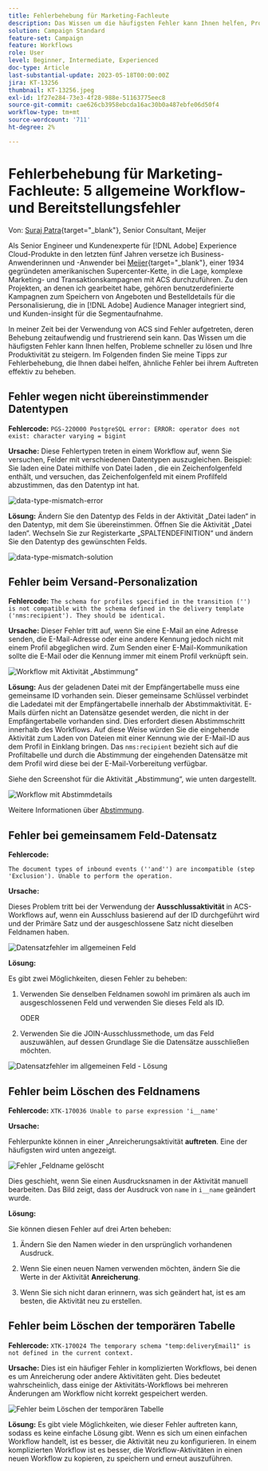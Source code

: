 ```yaml
---
title: Fehlerbehebung für Marketing-Fachleute
description: Das Wissen um die häufigsten Fehler kann Ihnen helfen, Probleme schneller zu lösen und Ihre Produktivität zu steigern. Diese Tipps zur Fehlerbehebung helfen Ihnen dabei, ähnliche Fehler zu beheben, wenn sie auftreten.
solution: Campaign Standard
feature-set: Campaign
feature: Workflows
role: User
level: Beginner, Intermediate, Experienced
doc-type: Article
last-substantial-update: 2023-05-18T00:00:00Z
jira: KT-13256
thumbnail: KT-13256.jpeg
exl-id: 1f27e284-73e3-4f28-988e-51163775eec8
source-git-commit: cae626cb3958ebcda16ac30b0a487ebfe06d50f4
workflow-type: tm+mt
source-wordcount: '711'
ht-degree: 2%

---
```


# Fehlerbehebung für Marketing-Fachleute: 5 allgemeine Workflow- und Bereitstellungsfehler

Von: [Suraj Patra](https://www.linkedin.com/in/suraj-p-51612053/){target="_blank"}, Senior Consultant, Meijer

Als Senior Engineer und Kundenexperte für [!DNL Adobe] Experience Cloud-Produkte in den letzten fünf Jahren versetze ich Business-Anwenderinnen und -Anwender bei [Meijer](https://www.meijer.com/){target="_blank"}, einer 1934 gegründeten amerikanischen Supercenter-Kette, in die Lage, komplexe Marketing- und Transaktionskampagnen mit ACS durchzuführen. Zu den Projekten, an denen ich gearbeitet habe, gehören benutzerdefinierte Kampagnen zum Speichern von Angeboten und Bestelldetails für die Personalisierung, die in [!DNL Adobe] Audience Manager integriert sind, und Kunden-insight für die Segmentaufnahme.

In meiner Zeit bei der Verwendung von ACS sind Fehler aufgetreten, deren Behebung zeitaufwendig und frustrierend sein kann. Das Wissen um die häufigsten Fehler kann Ihnen helfen, Probleme schneller zu lösen und Ihre Produktivität zu steigern. Im Folgenden finden Sie meine Tipps zur Fehlerbehebung, die Ihnen dabei helfen, ähnliche Fehler bei ihrem Auftreten effektiv zu beheben.

## Fehler wegen nicht übereinstimmender Datentypen

**Fehlercode:**
`PGS-220000 PostgreSQL error: ERROR: operator does not exist: character varying = bigint`

**Ursache:**
Diese Fehlertypen treten in einem Workflow auf, wenn Sie versuchen, Felder mit verschiedenen Datentypen auszugleichen. Beispiel: Sie laden eine Datei mithilfe von Datei laden , die ein Zeichenfolgenfeld enthält, und versuchen, das Zeichenfolgenfeld mit einem Profilfeld abzustimmen, das den Datentyp int hat.

![data-type-mismatch-error](/help/_assets/kt-13256/data-type-mismatch.png)

**Lösung:**
Ändern Sie den Datentyp des Felds in der Aktivität „Datei laden“ in den Datentyp, mit dem Sie übereinstimmen. Öffnen Sie die Aktivität „Datei laden“. Wechseln Sie zur Registerkarte „SPALTENDEFINITION“ und ändern Sie den Datentyp des gewünschten Felds.


![data-type-mismatch-solution](/help/_assets/kt-13256/data-type-mismatch-solution.png)

## Fehler beim Versand-Personalization

**Fehlercode:**
`The schema for profiles specified in the transition ('') is not compatible with the schema defined in the delivery template ('nms:recipient'). They should be identical.`

**Ursache:**
Dieser Fehler tritt auf, wenn Sie eine E-Mail an eine Adresse senden, die E-Mail-Adresse oder eine andere Kennung jedoch nicht mit einem Profil abgeglichen wird. Zum Senden einer E-Mail-Kommunikation sollte die E-Mail oder die Kennung immer mit einem Profil verknüpft sein.

![Workflow mit Aktivität „Abstimmung“](/help/_assets/kt-13256/del-persn-error-wf.png)

**Lösung:**
Aus der geladenen Datei mit der Empfängertabelle muss eine gemeinsame ID vorhanden sein. Dieser gemeinsame Schlüssel verbindet die Ladedatei mit der Empfängertabelle innerhalb der Abstimmaktivität. E-Mails dürfen nicht an Datensätze gesendet werden, die nicht in der Empfängertabelle vorhanden sind. Dies erfordert diesen Abstimmschritt innerhalb des Workflows. Auf diese Weise würden Sie die eingehende Aktivität zum Laden von Dateien mit einer Kennung wie der E-Mail-ID aus dem Profil in Einklang bringen. Das `nms:recipient` bezieht sich auf die Profiltabelle und durch die Abstimmung der eingehenden Datensätze mit dem Profil wird diese bei der E-Mail-Vorbereitung verfügbar.

Siehe den Screenshot für die Aktivität „Abstimmung“, wie unten dargestellt.

![Workflow mit Abstimmdetails](/help/_assets/kt-13256/del-persn-error-wf-solution.png)

Weitere Informationen über [Abstimmung](https://experienceleague.adobe.com/docs/campaign-standard/using/managing-processes-and-data/data-management-activities/reconciliation.html?lang=de).

## Fehler bei gemeinsamem Feld-Datensatz

**Fehlercode:**

`The document types of inbound events (''and'') are incompatible (step 'Exclusion'). Unable to perform the operation.`

**Ursache:**

Dieses Problem tritt bei der Verwendung der **Ausschlussaktivität** in ACS-Workflows auf, wenn ein Ausschluss basierend auf der ID durchgeführt wird und der Primäre Satz und der ausgeschlossene Satz nicht dieselben Feldnamen haben.

![Datensatzfehler im allgemeinen Feld](/help/_assets/kt-13256/dataset-error.png)

**Lösung:**

Es gibt zwei Möglichkeiten, diesen Fehler zu beheben:

1. Verwenden Sie denselben Feldnamen sowohl im primären als auch im ausgeschlossenen Feld und verwenden Sie dieses Feld als ID.

   ODER

2. Verwenden Sie die JOIN-Ausschlussmethode, um das Feld auszuwählen, auf dessen Grundlage Sie die Datensätze ausschließen möchten.

![Datensatzfehler im allgemeinen Feld - Lösung &#x200B;](/help/_assets/kt-13256/dataset-error-solution.png)

## Fehler beim Löschen des Feldnamens

**Fehlercode:**
`XTK-170036 Unable to parse expression 'i__name'`

**Ursache:**

Fehlerpunkte können in einer „Anreicherungsaktivität **auftreten**. Eine der häufigsten wird unten angezeigt.

![Fehler „Feldname gelöscht](/help/_assets/kt-13256/field-name-dropped-error.png)

Dies geschieht, wenn Sie einen Ausdrucksnamen in der Aktivität manuell bearbeiten. Das Bild zeigt, dass der Ausdruck von `name` in `i__name` geändert wurde.

**Lösung:**

Sie können diesen Fehler auf drei Arten beheben:

1. Ändern Sie den Namen wieder in den ursprünglich vorhandenen Ausdruck.

2. Wenn Sie einen neuen Namen verwenden möchten, ändern Sie die Werte in der Aktivität **Anreicherung**.

3. Wenn Sie sich nicht daran erinnern, was sich geändert hat, ist es am besten, die Aktivität neu zu erstellen.

## Fehler beim Löschen der temporären Tabelle 

**Fehlercode:**
`XTK-170024 The temporary schema "temp:deliveryEmail1" is not defined in the current context.`

**Ursache:**
Dies ist ein häufiger Fehler in komplizierten Workflows, bei denen es um Anreicherung oder andere Aktivitäten geht. Dies bedeutet wahrscheinlich, dass einige der Aktivitäts-Workflows bei mehreren Änderungen am Workflow nicht korrekt gespeichert werden.

![Fehler beim Löschen der temporären Tabelle &#x200B;](/help/_assets/kt-13256/temp-table-dropped-error.png)

**Lösung:**
Es gibt viele Möglichkeiten, wie dieser Fehler auftreten kann, sodass es keine einfache Lösung gibt. Wenn es sich um einen einfachen Workflow handelt, ist es besser, die Aktivität neu zu konfigurieren. In einem komplizierten Workflow ist es besser, die Workflow-Aktivitäten in einen neuen Workflow zu kopieren, zu speichern und erneut auszuführen.
